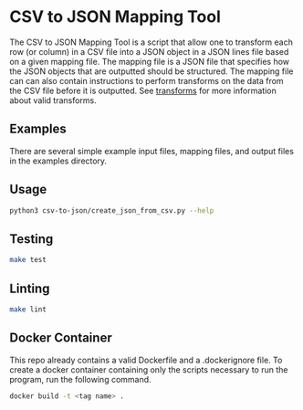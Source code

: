 # CSV to JSON Mapping Tool

The CSV to JSON Mapping Tool is a script that allow one to transform each row (or column) in a CSV file into a JSON object in a JSON lines file based on a given mapping file. The mapping file is a JSON file that specifies how the JSON objects that are outputted should be structured. The mapping file can can also contain instructions to perform transforms on the data from the CSV file before it is outputted. See [transforms](./accepted_transformations.md) for more information about valid transforms.

## Examples

There are several simple example input files, mapping files, and output files in the examples directory.

## Usage

```bash
python3 csv-to-json/create_json_from_csv.py --help
```

## Testing

```bash
make test
```

## Linting

```bash
make lint
```

## Docker Container

This repo already contains a valid Dockerfile and a .dockerignore file. To create a docker container containing only the scripts necessary to run the program, run the following command.

```bash
docker build -t <tag name> .
```
